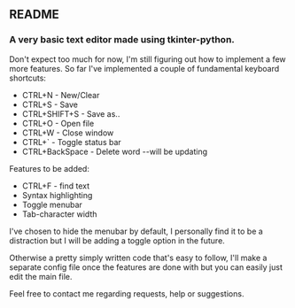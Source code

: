 ## README

### A very basic text editor made using tkinter-python.

Don't expect too much for now, I'm still figuring out how to implement a few more features. 
So far I've implemented a couple of fundamental keyboard shortcuts:
* CTRL+N - New/Clear
* CTRL+S - Save
* CTRL+SHIFT+S - Save as..
* CTRL+O - Open file
* CTRL+W - Close window
* CTRL+` - Toggle status bar
* CTRL+BackSpace - Delete word --will be updating

Features to be added:
* CTRL+F - find text
* Syntax highlighting
* Toggle menubar
* Tab-character width

I've chosen to hide the menubar by default, I personally find it to be a distraction but I will be adding a toggle option in the future.

Otherwise a pretty simply written code that's easy to follow, I'll make a separate config file once the features are done with but you can easily just edit the main file.

Feel free to contact me regarding requests, help or suggestions.